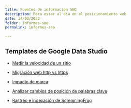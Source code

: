 ```yaml
---
title: Fuentes de información SEO
description: Para estar al día en el posicionamiento web
date: 14/03/2022
folder: informes-seo
permalink: informes-seo
  
---
```


## Templates de Google Data Studio

- [Medir la velocidad de un sitio]( https://www.searchenginejournal.com/build-speed-dashboards-google-data-studio/321343/)

- [Migración web http vs https](https://simoncox.com/article/using-google-data-studio-to-review-your-http-to-https-migration)

- [Impacto de marca](https://www.morrowlytics.co.uk/google-data-studio/benchmarking-your-search-penetration/)

- [Analizar cambios de posición de palabras clave]( https://datastudio.google.com/u/0/reporting/1Fm7x1vc0vLokRhGf0WqaMd52mw7wjaSI/page/6zXD)

- [Rastreo e indexación de ScreamingFrog](https://datastudio.google.com/reporting/4ce5740d-318d-42bb-befc-5dfb6c7e28f0/page/p_mignxmm5rc)
<!--stackedit_data:
eyJoaXN0b3J5IjpbLTE2NTg3MTA5N119
-->